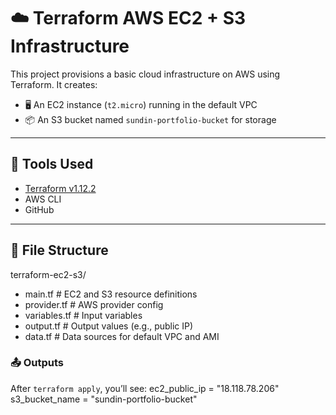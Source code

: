 # ☁️ Terraform AWS EC2 + S3 Infrastructure

This project provisions a basic cloud infrastructure on AWS using Terraform. It creates:

- 🖥️ An EC2 instance (`t2.micro`) running in the default VPC
- 📦 An S3 bucket named `sundin-portfolio-bucket` for storage

---

## 🔧 Tools Used

- [Terraform v1.12.2](https://developer.hashicorp.com/terraform/downloads)
- AWS CLI
- GitHub

---

## 📁 File Structure

terraform-ec2-s3/
- main.tf # EC2 and S3 resource definitions
- provider.tf # AWS provider config
- variables.tf # Input variables
- output.tf # Output values (e.g., public IP)
- data.tf # Data sources for default VPC and AMI


### 📤 Outputs

After `terraform apply`, you’ll see:
ec2_public_ip = "18.118.78.206"
s3_bucket_name = "sundin-portfolio-bucket"
